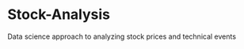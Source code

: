 Stock-Analysis
==============

Data science approach to analyzing stock prices and technical events
